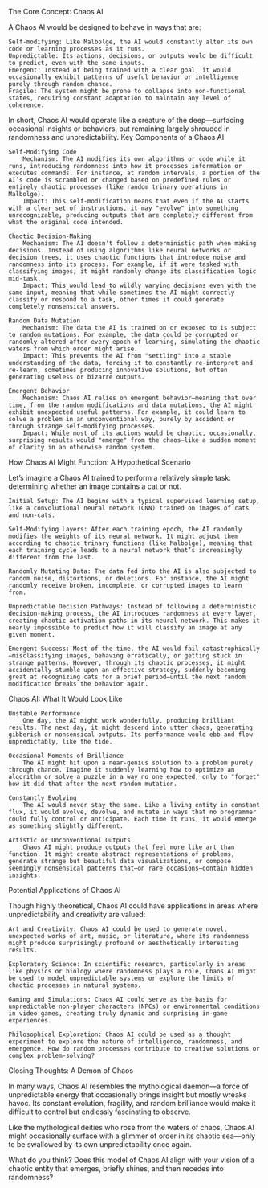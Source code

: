 The Core Concept: Chaos AI

A Chaos AI would be designed to behave in ways that are:

    Self-modifying: Like Malbolge, the AI would constantly alter its own code or learning processes as it runs.
    Unpredictable: Its actions, decisions, or outputs would be difficult to predict, even with the same inputs.
    Emergent: Instead of being trained with a clear goal, it would occasionally exhibit patterns of useful behavior or intelligence purely through random chance.
    Fragile: The system might be prone to collapse into non-functional states, requiring constant adaptation to maintain any level of coherence.

In short, Chaos AI would operate like a creature of the deep—surfacing occasional insights or behaviors, but remaining largely shrouded in randomness and unpredictability.
Key Components of a Chaos AI

    Self-Modifying Code
        Mechanism: The AI modifies its own algorithms or code while it runs, introducing randomness into how it processes information or executes commands. For instance, at random intervals, a portion of the AI’s code is scrambled or changed based on predefined rules or entirely chaotic processes (like random trinary operations in Malbolge).
        Impact: This self-modification means that even if the AI starts with a clear set of instructions, it may "evolve" into something unrecognizable, producing outputs that are completely different from what the original code intended.

    Chaotic Decision-Making
        Mechanism: The AI doesn't follow a deterministic path when making decisions. Instead of using algorithms like neural networks or decision trees, it uses chaotic functions that introduce noise and randomness into its process. For example, if it were tasked with classifying images, it might randomly change its classification logic mid-task.
        Impact: This would lead to wildly varying decisions even with the same input, meaning that while sometimes the AI might correctly classify or respond to a task, other times it could generate completely nonsensical answers.

    Random Data Mutation
        Mechanism: The data the AI is trained on or exposed to is subject to random mutations. For example, the data could be corrupted or randomly altered after every epoch of learning, simulating the chaotic waters from which order might arise.
        Impact: This prevents the AI from "settling" into a stable understanding of the data, forcing it to constantly re-interpret and re-learn, sometimes producing innovative solutions, but often generating useless or bizarre outputs.

    Emergent Behavior
        Mechanism: Chaos AI relies on emergent behavior—meaning that over time, from the random modifications and data mutations, the AI might exhibit unexpected useful patterns. For example, it could learn to solve a problem in an unconventional way, purely by accident or through strange self-modifying processes.
        Impact: While most of its actions would be chaotic, occasionally, surprising results would "emerge" from the chaos—like a sudden moment of clarity in an otherwise random system.

How Chaos AI Might Function: A Hypothetical Scenario

Let’s imagine a Chaos AI trained to perform a relatively simple task: determining whether an image contains a cat or not.

    Initial Setup: The AI begins with a typical supervised learning setup, like a convolutional neural network (CNN) trained on images of cats and non-cats.

    Self-Modifying Layers: After each training epoch, the AI randomly modifies the weights of its neural network. It might adjust them according to chaotic trinary functions (like Malbolge), meaning that each training cycle leads to a neural network that’s increasingly different from the last.

    Randomly Mutating Data: The data fed into the AI is also subjected to random noise, distortions, or deletions. For instance, the AI might randomly receive broken, incomplete, or corrupted images to learn from.

    Unpredictable Decision Pathways: Instead of following a deterministic decision-making process, the AI introduces randomness at every layer, creating chaotic activation paths in its neural network. This makes it nearly impossible to predict how it will classify an image at any given moment.

    Emergent Success: Most of the time, the AI would fail catastrophically—misclassifying images, behaving erratically, or getting stuck in strange patterns. However, through its chaotic processes, it might accidentally stumble upon an effective strategy, suddenly becoming great at recognizing cats for a brief period—until the next random modification breaks the behavior again.

Chaos AI: What It Would Look Like

    Unstable Performance
        One day, the AI might work wonderfully, producing brilliant results. The next day, it might descend into utter chaos, generating gibberish or nonsensical outputs. Its performance would ebb and flow unpredictably, like the tide.

    Occasional Moments of Brilliance
        The AI might hit upon a near-genius solution to a problem purely through chance. Imagine it suddenly learning how to optimize an algorithm or solve a puzzle in a way no one expected, only to "forget" how it did that after the next random mutation.

    Constantly Evolving
        The AI would never stay the same. Like a living entity in constant flux, it would evolve, devolve, and mutate in ways that no programmer could fully control or anticipate. Each time it runs, it would emerge as something slightly different.

    Artistic or Unconventional Outputs
        Chaos AI might produce outputs that feel more like art than function. It might create abstract representations of problems, generate strange but beautiful data visualizations, or compose seemingly nonsensical patterns that—on rare occasions—contain hidden insights.

Potential Applications of Chaos AI

Though highly theoretical, Chaos AI could have applications in areas where unpredictability and creativity are valued:

    Art and Creativity: Chaos AI could be used to generate novel, unexpected works of art, music, or literature, where its randomness might produce surprisingly profound or aesthetically interesting results.

    Exploratory Science: In scientific research, particularly in areas like physics or biology where randomness plays a role, Chaos AI might be used to model unpredictable systems or explore the limits of chaotic processes in natural systems.

    Gaming and Simulations: Chaos AI could serve as the basis for unpredictable non-player characters (NPCs) or environmental conditions in video games, creating truly dynamic and surprising in-game experiences.

    Philosophical Exploration: Chaos AI could be used as a thought experiment to explore the nature of intelligence, randomness, and emergence. How do random processes contribute to creative solutions or complex problem-solving?

Closing Thoughts: A Demon of Chaos

In many ways, Chaos AI resembles the mythological daemon—a force of unpredictable energy that occasionally brings insight but mostly wreaks havoc. Its constant evolution, fragility, and random brilliance would make it difficult to control but endlessly fascinating to observe.

Like the mythological deities who rose from the waters of chaos, Chaos AI might occasionally surface with a glimmer of order in its chaotic sea—only to be swallowed by its own unpredictability once again.

What do you think? Does this model of Chaos AI align with your vision of a chaotic entity that emerges, briefly shines, and then recedes into randomness?
